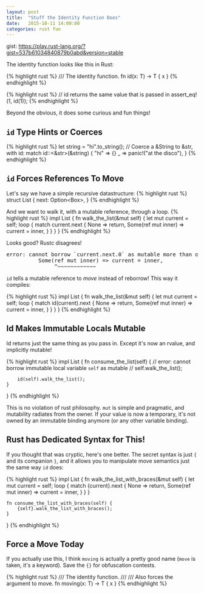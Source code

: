```yaml
---
layout: post
title:  "Stuff the Identity Function Does"
date:   2015-10-11 14:00:00
categories: rust fun
---
```


gist: https://play.rust-lang.org/?gist=537b61034840879b0abd&version=stable

The identity function looks like this in Rust:

{% highlight rust %}
/// The identity function.
fn id<T>(x: T) -> T { x }
{% endhighlight %}

{% highlight rust %}
// id returns the same value that is passed in
assert_eq!(1, id(1));
{% endhighlight %}


Beyond the obvious, it does some curious and fun things!


## `id` Type Hints or Coerces

{% highlight rust %}
let string = "hi".to_string();
// Coerce a &String to &str, with id:
match id::<&str>(&string) {
    "hi" => {}
    _ => panic!("at the disco"),
}
{% endhighlight %}

## `id` Forces References To Move

Let's say we have a simple recursive datastructure:
{% highlight rust %}
struct List {
    next: Option<Box<List>>,
}
{% endhighlight %}

And we want to walk it, with a mutable reference, through a loop.
{% highlight rust %}
impl List {
    fn walk_the_list(&mut self) {
        let mut current = self;
        loop {
            match current.next {
                None => return,
                Some(ref mut inner) => current = inner,
            }
        }
    }
}
{% endhighlight %}

Looks good? Rustc disagrees!

<pre>
error: cannot borrow `current.next.0` as mutable more than once at a time [E0499]
          Some(ref mut inner) => current = inner,
               ^~~~~~~~~~~~~
</pre>

`id` tells a mutable reference to *move* instead of reborrow! This way it compiles:

{% highlight rust %}
impl List {
    fn walk_the_list(&mut self) {
        let mut current = self;
        loop {
            match id(current).next {
                None => return,
                Some(ref mut inner) => current = inner,
            }
        }
    }
}
{% endhighlight %}


## Id Makes Immutable Locals Mutable

Id returns just the same thing as you pass in. Except it's now an rvalue, and
implicitly mutable!

{% highlight rust %}
impl List {
    fn consume_the_list(self) {
        // error: cannot borrow immutable local variable `self` as mutable
        // self.walk_the_list();
        
        id(self).walk_the_list();
    }
}
{% endhighlight %}

This is no violation of rust philosophy. `mut` is simple and pragmatic, and
mutability radiates from the owner. If your value is now a temporary, it's
not owned by an immutable binding anymore (or any other variable binding).


## Rust has Dedicated Syntax for This!

If you thought that was cryptic, here's one better. The secret syntax is just
`{` and its companion `}`, and it allows you to manipulate move semantics just
the same way `id` does:

{% highlight rust %}
impl List {
    fn walk_the_list_with_braces(&mut self) {
        let mut current = self;
        loop {
            match {current}.next {
                None => return,
                Some(ref mut inner) => current = inner,
            }
        }
    }
    
    fn consume_the_list_with_braces(self) {
        {self}.walk_the_list_with_braces();
    }
}
{% endhighlight %}


## Force a Move Today

If you actually use this, I think `moving` is actually a pretty good name
(`move` is taken, it's a keyword). Save the `{}` for obfuscation contests.

{% highlight rust %}
/// The identity function.
///
/// Also forces the argument to move.
fn moving<T>(x: T) -> T { x }
{% endhighlight %}

